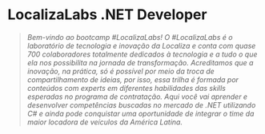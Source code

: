 # LocalizaLabs .NET Developer



> ###### Bem-vindo ao bootcamp #LocalizaLabs! O #LocalizaLabs é o laboratório de tecnologia e inovação da Localiza e conta com quase 700 colaboradores totalmente dedicados à tecnologia e a tudo o que ela nos possibilita na jornada de transformação. Acreditamos que a inovação, na prática, só é possível por meio da troca de compartilhamento de ideias, por isso, essa trilha é formada por conteúdos com experts em diferentes habilidades das skills esperadas no programa de contratação. Aqui você vai aprender e desenvolver competências buscadas no mercado de .NET utilizando C# e ainda pode conquistar uma oportunidade de integrar o time da maior locadora de veículos da América Latina.